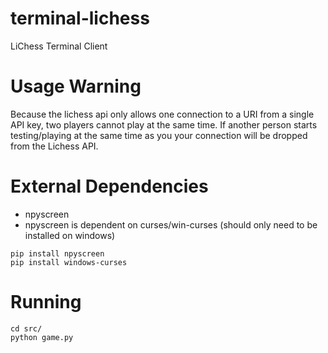 # terminal-lichess
LiChess Terminal Client

# Usage Warning
Because the lichess api only allows one connection to a URI from a single API key, two players cannot play at the same time. If another person starts testing/playing at the same time as you your connection will be dropped from the Lichess API.

# External Dependencies
* npyscreen
* npyscreen is dependent on curses/win-curses (should only need to be installed on windows)
```terminal
pip install npyscreen
pip install windows-curses
```

# Running
```terminal
cd src/
python game.py
```
